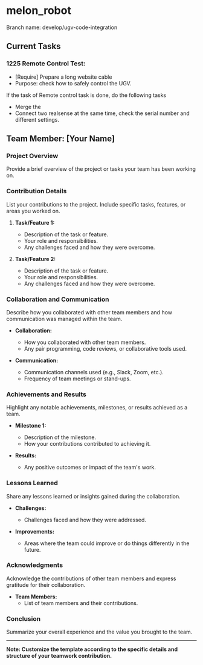 # melon_robot

Branch name: develop/ugv-code-integration

## Current Tasks

### 1225 Remote Control Test:
* [Require] Prepare a long website cable
* Purpose: check how to safely control the UGV.

If the task of Remote control task is done, do the following tasks
* Merge the 
* Connect two realsense at the same time, check the serial number and different settings.

## Team Member: [Your Name]

### Project Overview
Provide a brief overview of the project or tasks your team has been working on.

### Contribution Details
List your contributions to the project. Include specific tasks, features, or areas you worked on.

1. **Task/Feature 1:**
   - Description of the task or feature.
   - Your role and responsibilities.
   - Any challenges faced and how they were overcome.

2. **Task/Feature 2:**
   - Description of the task or feature.
   - Your role and responsibilities.
   - Any challenges faced and how they were overcome.

### Collaboration and Communication
Describe how you collaborated with other team members and how communication was managed within the team.

- **Collaboration:**
  - How you collaborated with other team members.
  - Any pair programming, code reviews, or collaborative tools used.

- **Communication:**
  - Communication channels used (e.g., Slack, Zoom, etc.).
  - Frequency of team meetings or stand-ups.

### Achievements and Results
Highlight any notable achievements, milestones, or results achieved as a team.

- **Milestone 1:**
  - Description of the milestone.
  - How your contributions contributed to achieving it.

- **Results:**
  - Any positive outcomes or impact of the team's work.

### Lessons Learned
Share any lessons learned or insights gained during the collaboration.

- **Challenges:**
  - Challenges faced and how they were addressed.
  
- **Improvements:**
  - Areas where the team could improve or do things differently in the future.

### Acknowledgments
Acknowledge the contributions of other team members and express gratitude for their collaboration.

- **Team Members:**
  - List of team members and their contributions.

### Conclusion
Summarize your overall experience and the value you brought to the team.

---

**Note: Customize the template according to the specific details and structure of your teamwork contribution.**
